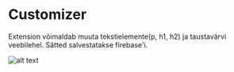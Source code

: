 # Customizer

Extension võimaldab muuta tekstielemente(p, h1, h2) ja taustavärvi veebilehel.
Sätted salvestatakse firebase'i.

![alt text](https://raw.githubusercontent.com/rkajaste/3.ea-kodutoo/master/beforeafter.png)
